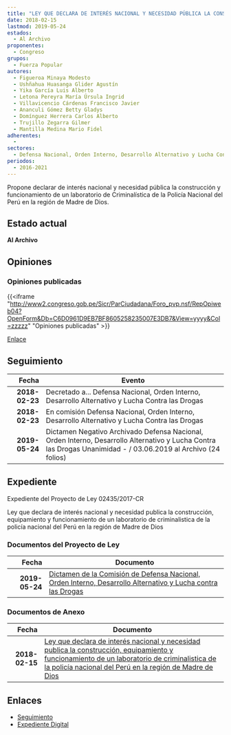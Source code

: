 ```yaml
---
title: "LEY QUE DECLARA DE INTERÉS NACIONAL Y NECESIDAD PÚBLICA LA CONSTRUCCIÓN, EQUIPAMIENTO Y FUNCIONAMIENTO DE UN LABORATORIO DE CRIMINALÍSTICA DE LA POLICÍA NACIONAL DEL PERÚ EN LA REGIÓN DE MADRE DE DIOS"
date: 2018-02-15
lastmod: 2019-05-24
estados: 
  - Al Archivo
proponentes: 
  - Congreso
grupos: 
  - Fuerza Popular
autores: 
  - Figueroa Minaya Modesto
  - Ushñahua Huasanga Glider Agustín
  - Yika García Luis Alberto
  - Letona Pereyra María Úrsula Ingrid
  - Villavicencio Cárdenas Francisco Javier
  - Ananculi Gómez Betty Gladys
  - Domínguez Herrera Carlos Alberto
  - Trujillo Zegarra Gilmer
  - Mantilla Medina Mario Fidel
adherentes: 
  - 
sectores: 
  - Defensa Nacional, Orden Interno, Desarrollo Alternativo y Lucha Contra las Drogas
periodos: 
  - 2016-2021
---
```


Propone declarar de interés nacional y necesidad pública la construcción y funcionamiento de un laboratorio de Criminalística de la Policía Nacional del Perú en la región de Madre de Dios.


## Estado actual

**Al Archivo**

## Opiniones

### Opiniones publicadas

{{<iframe "http://www2.congreso.gob.pe/Sicr/ParCiudadana/Foro_pvp.nsf/RepOpiweb04?OpenForm&Db=C6D0961D9EB7BF8605258235007E3DB7&View=yyyy&Col=zzzzz" "Opiniones publicadas" >}}

[Enlace](http://www2.congreso.gob.pe/Sicr/ParCiudadana/Foro_pvp.nsf/RepOpiweb04?OpenForm&Db=C6D0961D9EB7BF8605258235007E3DB7&View=yyyy&Col=zzzzz)

## Seguimiento

| Fecha | Evento |
|------:|--------|
| **2018-02-23** | Decretado a... Defensa Nacional, Orden Interno, Desarrollo Alternativo y Lucha Contra las Drogas|
| **2018-02-23** | En comisión Defensa Nacional, Orden Interno, Desarrollo Alternativo y Lucha Contra las Drogas|
| **2019-05-24** | Dictamen Negativo Archivado Defensa Nacional, Orden Interno, Desarrollo Alternativo y Lucha Contra las Drogas Unanimidad - / 03.06.2019 al Archivo (24 folios)|


## Expediente

Expediente del Proyecto de Ley 02435/2017-CR

Ley que declara de interés nacional y necesidad publica la construcción, equipamiento y funcionamiento de un laboratorio de criminalistica de la policía nacional del Perú en la región de Madre de Dios


### Documentos del Proyecto de Ley

| Fecha | Documento |
|------:|--------|
| **2019-05-24** | [Dictamen de la Comisión de Defensa Nacional, Orden Interno, Desarrollo Alternativo y Lucha contra las Drogas](http://www.leyes.congreso.gob.pe/Documentos/2016_2021/Dictamenes/Proyectos_de_Ley/02435DC07MAY20190524.pdf) |

### Documentos de Anexo

| Fecha | Documento |
|------:|--------|
| **2018-02-15** | [Ley que declara de interés nacional y necesidad publica la construcción, equipamiento y funcionamiento de un laboratorio de criminalistica de la policía nacional del Perú en la región de Madre de Dios](http://www.leyes.congreso.gob.pe/Documentos/2016_2021/Proyectos_de_Ley_y_de_Resoluciones_Legislativas/PL0243520180215.pdf) |

## Enlaces 

- [Seguimiento](http://www2.congreso.gob.pe/Sicr/TraDocEstProc/CLProLey2016.nsf/f7fff46988ca05b1052578e100829cc7/1014cd9e239cfee605258235007782dd?OpenDocument)
- [Expediente Digital](http://www2.congreso.gob.pe/Sicr/TraDocEstProc/CLProLey2016.nsf/f7fff46988ca05b1052578e100829cc7/1014cd9e239cfee605258235007782dd?OpenDocument&Click=05257FB7005EB655.eb71d0cf91d8294e05256cdf006b5706/$Body/0.1C6C)
